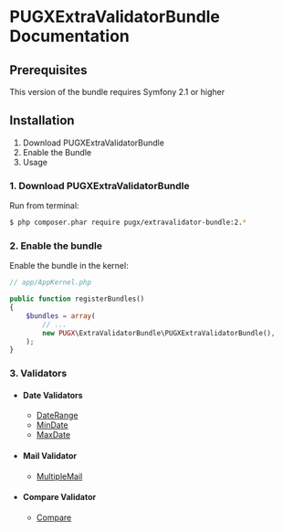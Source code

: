 PUGXExtraValidatorBundle Documentation
=====================================

## Prerequisites

This version of the bundle requires Symfony 2.1 or higher

## Installation

1. Download PUGXExtraValidatorBundle
2. Enable the Bundle
3. Usage

### 1. Download PUGXExtraValidatorBundle

Run from terminal:

``` bash
$ php composer.phar require pugx/extravalidator-bundle:2.*
```

### 2. Enable the bundle

Enable the bundle in the kernel:

``` php
// app/AppKernel.php

public function registerBundles()
{
    $bundles = array(
        // ...
        new PUGX\ExtraValidatorBundle\PUGXExtraValidatorBundle(),
    );
}
```

### 3. Validators


* #### Date Validators

	* [DateRange](dateRange.md)
	* [MinDate](minDate.md)
	* [MaxDate](maxDate.md)

* #### Mail Validator
	* [MultipleMail](multipleMail.md)

* #### Compare Validator
	* [Compare](compare.md)
